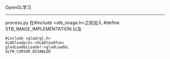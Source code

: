 OpenGL学习
***
process.py
在#include <stb_image.h>之前加入
#define STB_IMAGE_IMPLEMENTATION
以及
```
#include <glad/gl.h>
GLADloadproc->GLADloadfunc
gladLoadGLLoader->gladLoadGL
GLFW_CURSOR_DISABLED
```
